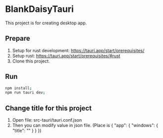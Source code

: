 # BlankDaisyTauri
This project is for creating desktop app.

## Prepare
1. Setup for rust development: https://tauri.app/start/prerequisites/
2. Setup rust: https://tauri.app/start/prerequisites/#rust
3. Clone this project.

## Run
```bash
npm install;
npm run tauri dev;
```

## Change title for this project
1. Open file: src-tauri/tauri.conf.json
2. Then you can modify value in json file. (Place is { "app": { "windows": { "title": "<modify if you want app title>" } } })
